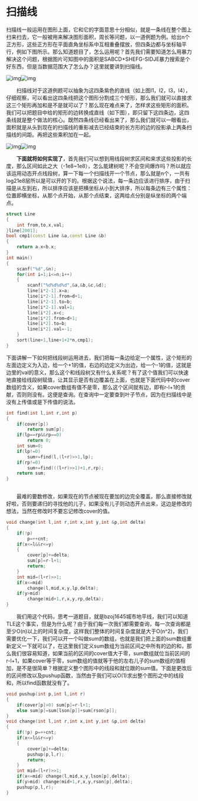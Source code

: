 # 扫描线

扫描线一般运用在图形上面，它和它的字面意思十分相似，就是一条线在整个图上扫来扫去，它一般被用来解决图形面积，周长等问题，以一道例题为例。给出n个正方形，这些正方形在平面直角坐标系中互相重叠摆放，但四条边都与坐标轴平行，例如下图所示。那么知道题目了，怎么运用呢？首先我们需要知道怎么用暴力解决这个问题，根据图片可知图中的面积是SABCD+SHEFG-SIDJE暴力搜索是个好东西，但是当数据范围大了怎么办？这里就要讲到扫描线。

![img](https://images2017.cnblogs.com/blog/1257114/201801/1257114-20180129164934453-115980736.png)![img](https://images2017.cnblogs.com/blog/1257114/201801/1257114-20180129175005921-1199128947.png)

　　扫描线对于这道例题可以抽象为这四条紫色的直线（如上图l1，l2，l3，l4），仔细观察，可以看出这四条线把这个图形分割成三个矩形，那么我们就可以直接求这三个矩形再加和是不是就可以了？那么现在难点来了，怎样求这些矩形的面积。我们可以把题目中给的矩形的边转换成直线（如下图），即只留下这四条边，这四条线就是整个做法的核心。既然四条线已经看出来了，那么我们就可以一眼看出，面积就是从头到现在的扫描线的重影减去已经结束的长方形的边的投影承上两条扫描线的间距。再把这些乘积加在一起。

![img](https://images2017.cnblogs.com/blog/1257114/201801/1257114-20180129181802484-743576157.png)![img](https://images2017.cnblogs.com/blog/1257114/201801/1257114-20180130124846984-896697391.png)

　　**下面就将如何实现了**，首先我们可以想到用线段树求区间和来求这些投影的长度，那么区间如此之大（-1e8~1e8），怎么能建树呢？不会空间爆炸吗？所以就应该运用动态开点线段树，算一下每一个扫描线开一个节点，那么就是n个，一共有log21e8层所以是可以开的下的。根据这个说法，每一条边应该进行排序，由于扫描是从左到右，所以排序应该是把横坐标从小到大排序，所以每条边有三个属性：位置即横坐标，从那个点开始，从那个点结束，这两给点分别是纵坐标的两个端点。

```c++
struct Line
{
    int from,to,x,val; 
}line[2001];
bool cmp1(const Line &a,const Line &b)
{
    return a.x<b.x;
}
int main()
{
    scanf("%d",&n);
    for(int i=1;i<=n;i++)
    {
        scanf("%d%d%d%d",&a,&b,&c,&d);
        line[i*2-1].x=a;
        line[i*2-1].from=d+1;
        line[i*2-1].to=b;
        line[i*2-1].val=1;
        line[i*2].x=c;
        line[i*2].from=d+1;
        line[i*2].to=b;
        line[i*2].val=-1;
    }
    sort(line+1,line+1+2*n,cmp1);
}

```

​    下面讲解一下如何把线段树运用进去，我们把每一条边给定一个属性，这个矩形的左面边定义为入边，给一个+1的值，右边的边定义为出边，给一个-1的值，这就是边里的val的意义，那么这个和线段树又有什么关系呢？有了这个值我们可以快速地直接给线段树赋值，让其显示是否有边覆盖在上面，也就是下面代码中的cover数组的含义，如果cover数组有值不是零，那么这个区间就有边，即有r-l+1的贡献，否则则没有。这便是查询。在查询中一定要查到叶子节点，因为在扫描线中是没有上传值或是下传值的说法。

```c++
int find(int l,int r,int p)
{
    if(cover[p])
        return sum[p];
    if(lp==rp&&rp==0)
        return 0;
    int sum=0;
    if(lp!=0)
        sum+=find(l,(l+r)>>1,lp);
    if(rp!=0)
        sum+=find(((l+r)>>1)+1,r,rp);
    return sum;
}
 
```

　　最难的要数修改，如果现在的节点被现在要加的边完全覆盖，那么直接修改就好啦，否则要递归的寻找他的儿子，如果没有儿子则动态开点出来，这边是修改的想法，当然在修改时不要忘记修改cover的值。

```c++
void change(int l,int r,int x,int y,int &p,int delta)
{
    if(!p)
        p=++cnt;
    if(x<=l&&r<=y)
    {
        cover[p]+=delta;
        sum[p]=r-l+1;
        return;
    }
    int mid=(l+r)>>1;
    if(x<=mid)
        change(l,mid,x,y,lp,delta);
    if(y>mid)
        change(mid+1,r,x,y,rp,delta);
}
```

　　我们用这个代码，思考一道题目，就是bzoj1645城市地平线，我们可以知道TLE这个事实，但是为什么呢？由于我们每一次我们都需要查询，每一次查询都是至少O(n)以上的时间复杂度，这样我们整体的时间复杂度就是大于O(n^2)，我们需要优化一下，我们可以开一个叫做sum的数组，也就是我们把上面的sum数组重新定义一下就可以了，在这里我们定义sum数组为当前区间之中所有的边的和，那么我们很容易知道，如果当前的区间的cover值大于零，sum数组就位当前区间的r-l+1，如果cover等于零，sum数组的值就等于他的左右儿子的sum数组的值相加，是不是很简单？根据定义整个图形中的线段和就位跟的sum值。下面是更改后的区间修改以及pushup函数，当然由于我们可以O(1)求出整个图形之中的线段和，所以find函数就没有了。

```c++
void pushup(int p,int l,int r)
{
    if(cover[p]>0) sum[p]=r-l+1;
    else sum[p]=sum[lson[p]]+sum[rson[p]];
}
void change(int l,int r,int x,int y,int &p,int delta)
{
    if(!p) p=++cnt;
    if(x<=l&&r<=y)
    {
        cover[p]+=delta;
        pushup(p,l,r);
        return;
    }
    int mid=(l+r)>>1;
    if(x<=mid) change(l,mid,x,y,lson[p],delta);
    if(y>mid) change(mid+1,r,x,y,rson[p],delta);
    pushup(p,l,r);
}
```